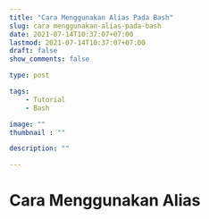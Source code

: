 ```yaml
---
title: "Cara Menggunakan Alias Pada Bash"
slug: cara menggunakan-alias-pada-bash
date: 2021-07-14T10:37:07+07:00
lastmod: 2021-07-14T10:37:07+07:00
draft: false
show_comments: false

type: post

tags:
    - Tutorial
    - Bash

image: ""
thumbnail : ""

description: ""

---
```

# Cara Menggunakan Alias
  
